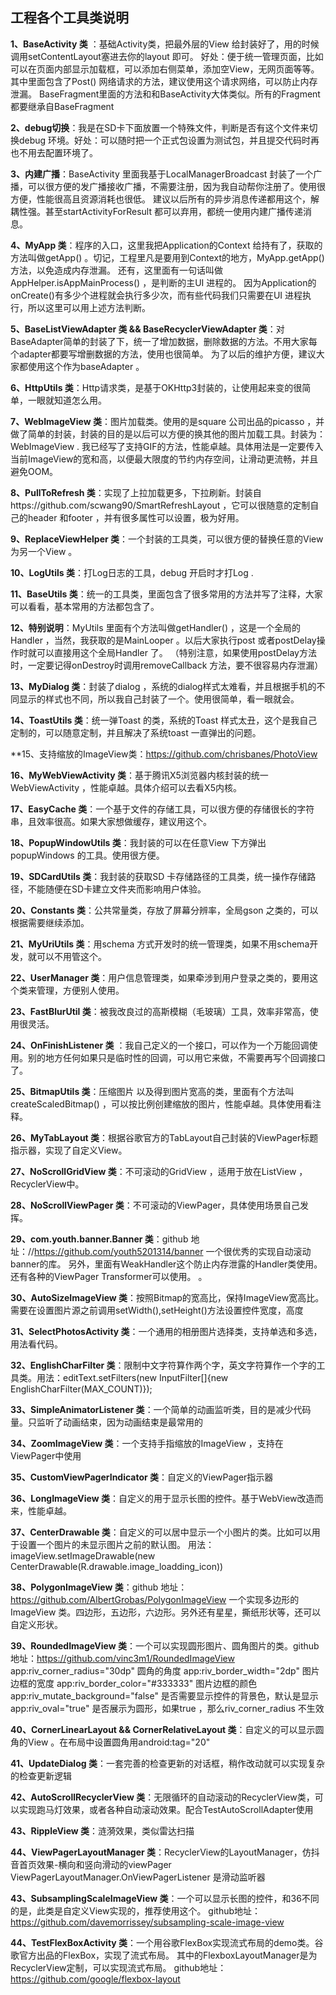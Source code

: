 ## 工程各个工具类说明

**1、BaseActivity 类** ：基础Activity类，把最外层的View 给封装好了，用的时候调用setContentLayout塞进去你的layout 即可。
        好处：便于统一管理页面，比如可以在页面内部显示加载框，可以添加右侧菜单，添加空View，无网页面等等。
        其中里面包含了Post() 网络请求的方法，建议使用这个请求网络，可以防止内存泄漏。
        BaseFragment里面的方法和和BaseActivity大体类似。所有的Fragment都要继承自BaseFragment

**2、debug切换**：我是在SD卡下面放置一个特殊文件，判断是否有这个文件来切换debug 环境。好处：可以随时把一个正式包设置为测试包，并且提交代码时再也不用去配置环境了。

**3、内建广播**：BaseActivity 里面我基于LocalManagerBroadcast 封装了一个广播，可以很方便的发广播接收广播，不需要注册，因为我自动帮你注册了。使用很方便，性能很高且资源消耗也很低。
        建议以后所有的异步消息传递都用这个，解耦性强。甚至startActivityForResult 都可以弃用，都统一使用内建广播传递消息。

**4、MyApp 类**：程序的入口，这里我把Application的Context 给持有了，获取的方法叫做getApp() 。切记，工程里凡是要用到Context的地方，MyApp.getApp() 方法，以免造成内存泄漏。
        还有，这里面有一句话叫做AppHelper.isAppMainProcess() ，是判断的主UI 进程的。
        因为Application的onCreate()有多少个进程就会执行多少次，而有些代码我们只需要在UI 进程执行，所以这里可以用上述方法判断。

**5、BaseListViewAdapter 类 && BaseRecyclerViewAdapter 类**：对BaseAdapter简单的封装了下，统一了增加数据，删除数据的方法。不用大家每个adapter都要写增删数据的方法，使用也很简单。
        为了以后的维护方便，建议大家都使用这个作为baseAdapter 。

**6、HttpUtils 类**：Http请求类，是基于OKHttp3封装的，让使用起来变的很简单，一眼就知道怎么用。

**7、WebImageView 类**：图片加载类。使用的是square 公司出品的picasso ，并做了简单的封装，封装的目的是以后可以方便的换其他的图片加载工具。封装为：WebImageView .
        我已经写了支持GIF的方法，性能卓越。具体用法是一定要传入当前ImageView的宽和高，以便最大限度的节约内存空间，让滑动更流畅，并且避免OOM。

**8、PullToRefresh 类**：实现了上拉加载更多，下拉刷新。封装自https://github.com/scwang90/SmartRefreshLayout ，它可以很随意的定制自己的header 和footer ，并有很多属性可以设置，极为好用。

**9、ReplaceViewHelper 类**：一个封装的工具类，可以很方便的替换任意的View 为另一个View 。

**10、LogUtils 类**：打Log日志的工具，debug 开启时才打Log .

**11、BaseUtils 类**：统一的工具类，里面包含了很多常用的方法并写了注释，大家可以看看，基本常用的方法都包含了。

**12、特别说明**：MyUtils 里面有个方法叫做getHandler() ，这是一个全局的Handler ，当然，我获取的是MainLooper 。以后大家执行post 或者postDelay操作时就可以直接用这个全局Handler 了。
    （特别注意，如果使用postDelay方法时，一定要记得onDestroy时调用removeCallback 方法，要不很容易内存泄漏）

**13、MyDialog 类**：封装了dialog ，系统的dialog样式太难看，并且根据手机的不同显示的样式也不同，所以我自己封装了一个。使用很简单，看一眼就会。

**14、ToastUtils 类**：统一弹Toast 的类，系统的Toast 样式太丑，这个是我自己定制的，可以随意定制，并且解决了系统toast 一直弹出的问题。

**15、支持缩放的ImageView类：https://github.com/chrisbanes/PhotoView

**16、MyWebViewActivity 类**：基于腾讯X5浏览器内核封装的统一WebViewActivity ，性能卓越。具体介绍可以去看X5内核。

**17、EasyCache 类**：一个基于文件的存储工具，可以很方便的存储很长的字符串，且效率很高。如果大家想做缓存，建议用这个。

**18、PopupWindowUtils 类**：我封装的可以在任意View 下方弹出popupWindows 的工具。使用很方便。

**19、SDCardUtils 类**：我封装的获取SD 卡存储路径的工具类，统一操作存储路径，不能随便在SD卡建立文件夹而影响用户体验。

**20、Constants 类**：公共常量类，存放了屏幕分辨率，全局gson 之类的，可以根据需要继续添加。

**21、MyUriUtils 类**：用schema 方式开发时的统一管理类，如果不用schema开发，就可以不用管这个。

**22、UserManager 类**：用户信息管理类，如果牵涉到用户登录之类的，要用这个类来管理，方便别人使用。

**23、FastBlurUtil 类**：被我改良过的高斯模糊（毛玻璃）工具，效率非常高，使用很灵活。

**24、OnFinishListener 类** ：我自己定义的一个接口，可以作为一个万能回调使用。别的地方任何如果只是临时性的回调，可以用它来做，不需要再写个回调接口了。

**25、BitmapUtils 类**：压缩图片 以及得到图片宽高的类，里面有个方法叫createScaledBitmap() ，可以按比例创建缩放的图片，性能卓越。具体使用看注释。

**26、MyTabLayout 类**：根据谷歌官方的TabLayout自己封装的ViewPager标题指示器，实现了自定义View。

**27、NoScrollGridView 类**：不可滚动的GridView ，适用于放在ListView ，RecyclerView中。

**28、NoScrollViewPager 类**：不可滚动的ViewPager，具体使用场景自己发挥。

**29、com.youth.banner.Banner 类**：github 地址：//https://github.com/youth5201314/banner 一个很优秀的实现自动滚动banner的库。
        另外，里面有WeakHandler这个防止内存泄露的Handler类使用。还有各种的ViewPager Transformer可以使用。 。

**30、AutoSizeImageView 类**：按照Bitmap的宽高比，保持ImageView宽高比。需要在设置图片源之前调用setWidth(),setHeight()方法设置控件宽度，高度

**31、SelectPhotosActivity 类**：一个通用的相册图片选择类，支持单选和多选，用法看代码。

**32、EnglishCharFilter 类**：限制中文字符算作两个字，英文字符算作一个字的工具类。用法：editText.setFilters(new InputFilter[]{new EnglishCharFilter(MAX_COUNT)});

**33、SimpleAnimatorListener 类**：一个简单的动画监听类，目的是减少代码量。只监听了动画结束，因为动画结束是最常用的

**34、ZoomImageView 类**：一个支持手指缩放的ImageView ，支持在ViewPager中使用

**35、CustomViewPagerIndicator 类**：自定义的ViewPager指示器

**36、LongImageView 类**：自定义的用于显示长图的控件。基于WebView改造而来，性能卓越。

**37、CenterDrawable 类**：自定义的可以居中显示一个小图片的类。比如可以用于设置一个图片的未显示图片之前的默认图。
        用法：imageView.setImageDrawable(new CenterDrawable(R.drawable.image_loadding_icon))

**38、PolygonImageView 类**：github 地址：https://github.com/AlbertGrobas/PolygonImageView
        一个实现多边形的ImageView 类。四边形，五边形，六边形。另外还有星星，撕纸形状等，还可以自定义形状。

**39、RoundedImageView 类**：一个可以实现圆形图片、圆角图片的类。github 地址：https://github.com/vinc3m1/RoundedImageView
        app:riv_corner_radius="30dp" 圆角的角度
        app:riv_border_width="2dp" 图片边框的宽度
        app:riv_border_color="#333333" 图片边框的颜色
        app:riv_mutate_background="false" 是否需要显示控件的背景色，默认是显示
        app:riv_oval="true" 是否展示为圆形，如果true ，那么riv_corner_radius 不生效

**40、CornerLinearLayout && CornerRelativeLayout 类**：自定义的可以显示圆角的View 。在布局中设置圆角用android:tag="20"

**41、UpdateDialog 类**：一套完善的检查更新的对话框，稍作改动就可以实现复杂的检查更新逻辑

**42、AutoScrollRecyclerView 类**：无限循环的自动滚动的RecyclerView类，可以实现跑马灯效果，或者各种自动滚动效果。配合TestAutoScrollAdapter使用

**43、RippleView 类**：涟漪效果，类似雷达扫描

**44、ViewPagerLayoutManager 类**：RecyclerView的LayoutManager，仿抖音首页效果-横向和竖向滑动的viewPager
      ViewPagerLayoutManager.OnViewPagerListener 是滑动监听器

**43、SubsamplingScaleImageView 类**：一个可以显示长图的控件，和36不同的是，此类是自定义View实现的，推荐使用这个。
      github地址：https://github.com/davemorrissey/subsampling-scale-image-view

**44、TestFlexBoxActivity 类**：一个用谷歌FlexBox实现流式布局的demo类。谷歌官方出品的FlexBox，实现了流式布局。
      其中的FlexboxLayoutManager是为RecyclerView定制，可以实现流式布局。
      github地址：https://github.com/google/flexbox-layout